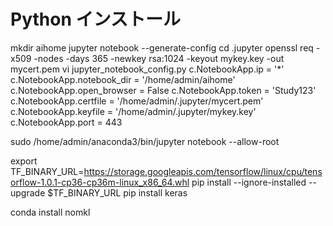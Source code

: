 # Python インストール

mkdir aihome
jupyter notebook --generate-config
cd .jupyter
openssl req -x509 -nodes -days 365 -newkey rsa:1024 -keyout mykey.key -out mycert.pem
vi jupyter_notebook_config.py
c.NotebookApp.ip = '*'
c.NotebookApp.notebook_dir = '/home/admin/aihome'
c.NotebookApp.open_browser = False
c.NotebookApp.token = 'Study123'
c.NotebookApp.certfile = '/home/admin/.jupyter/mycert.pem'
c.NotebookApp.keyfile = '/home/admin/.jupyter/mykey.key'
c.NotebookApp.port = 443

sudo /home/admin/anaconda3/bin/jupyter notebook --allow-root


export TF_BINARY_URL=https://storage.googleapis.com/tensorflow/linux/cpu/tensorflow-1.0.1-cp36-cp36m-linux_x86_64.whl
pip install --ignore-installed --upgrade $TF_BINARY_URL
pip install keras

conda install nomkl
